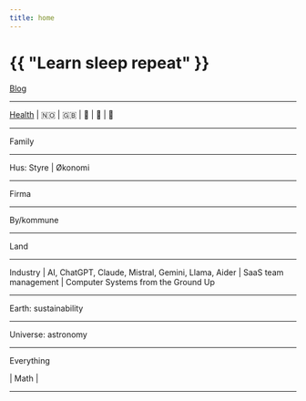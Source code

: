 ```yaml
---
title: home
---
```

# {{ "Learn sleep repeat" }}

[Blog](/pages/blog.html)

---

[Health](/2024/07/11/yoga.html)
 | 
🇳🇴
 | 
🇬🇧 
 | 
 🎸
 | 
🎵 
 | 
🎹

---

Family

---

Hus: Styre
 | 
Økonomi

---

Firma

---

By/kommune

---

Land

---

Industry 
 | 
AI, ChatGPT, Claude, Mistral, Gemini, Llama, Aider 
 | 
SaaS team management 
 | 
Computer Systems from the Ground Up

---

Earth: sustainability

---

Universe: astronomy

---

Everything

 | 
Math
 | 

---


